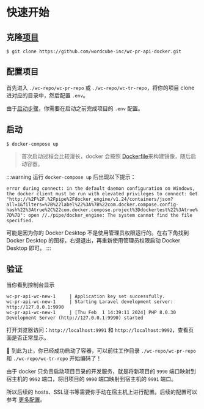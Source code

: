 # 快速开始

## 克隆[项目](https://github.com/wordcube-inc/wc-pr-api-docker)

```shell
$ git clone https://github.com/wordcube-inc/wc-pr-api-docker.git
```

## 配置项目

首先进入 `./wc-repo/wc-pr-repo` 或 `./wc-repo/wc-tr-repo`，将你的项目 clone 进对应的目录中，然后配置 `.env`。

由于[启动步骤](detail.html#php-dockerfile)，你需要在启动之前完成项目的 `.env` 配置。

## 启动

```shell
$ docker-compose up
```

> 首次启动过程会比较漫长，docker 会按照 [Dockerfile](detail.html#php-dockerfile)来构建镜像，随后启动容器。

:::warning
运行 `docker-compose up` 后出现以下提示：

`error during connect: in the default daemon configuration on Windows, the docker client must be run with elevated privileges to connect: Get "http://%2F%2F.%2Fpipe%2Fdocker_engine/v1.24/containers/json?all=1&filters=%7B%22label%22%3A%7B%22com.docker.compose.config-hash%22%3Atrue%2C%22com.docker.compose.project%3Ddockertest%22%3Atrue%7D%7D": open //./pipe/docker_engine: The system cannot find the file specified.`

可能是因为你的 Docker Desktop 不是使用管理员权限运行的。在右下角找到 Docker Desktop 的图标，右键退出，再重新使用管理员权限启动 Docker Desktop 即可。
:::

## 验证

当你看到控制台显示

```shell
wc-pr-api-wc-new-1     | Application key set successfully.
wc-pr-api-wc-new-1     | Starting Laravel development server: http://127.0.0.1:9990
wc-pr-api-wc-new-1     | [Thu Feb  1 14:39:11 2024] PHP 8.0.30 Development Server (http://127.0.0.1:9990) started
```

打开浏览器访问：`http://localhost:9991` 和 `http://localhost:9992`，查看页面是否正常显示。

:tada: 到此为止，你已经成功启动了容器，可以前往工作目录 `./wc-repo/wc-pr-repo` 和 `./wc-repo/wc-tr-repo` 开始编码了！

由于 docker 只负责启动项目目录的开发服务，就是将新项目的 `9990` 端口映射到宿主机的 `9992` 端口，将旧项目的 `9990` 端口映射到宿主机的 `9991` 端口。

所以后续的 hosts、SSL证书等需要你手动在宿主机上进行配置。后续的配置可以参考 [更多配置](moreconf.html)。